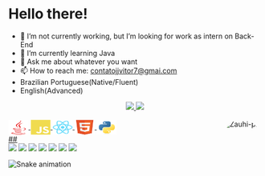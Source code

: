 # Hello there!

- 🔭 I’m not currently working, but I’m looking for work as intern on Back-End
- 🌱 I’m currently learning Java
- 💬 Ask me about whatever you want 
- 📫 How to reach me: contatojjvitor7@gmai.com
- Brazilian Portuguese(Native/Fluent)
- English(Advanced)

<div align="center">
  <a href="https://github.com/Zauhi">
  <img height="180em" src="https://github-readme-stats.vercel.app/api?username=zauhi&show_icons=true&theme=github_dark&include_all_commits=true&count_private=true"/>
  <img height="180em" src="https://github-readme-stats.vercel.app/api/top-langs/?username=zauhi&layout=compact&langs_count=7&theme=github_dark"/>
</div>

<div style="display: inline_block"><br>
  <img align="center" alt="Zauhi-Js" height="30" width="40" src="https://raw.githubusercontent.com/devicons/devicon/master/icons/java/java-plain.svg">
  <img align="center" alt="Zauhi-Js" height="30" width="40" src="https://raw.githubusercontent.com/devicons/devicon/master/icons/javascript/javascript-plain.svg">
  <img align="center" alt="Zauhi-React" height="30" width="40" src="https://raw.githubusercontent.com/devicons/devicon/master/icons/react/react-original.svg">
  <img align="center" alt="Zauhi-HTML" height="30" width="40" src="https://raw.githubusercontent.com/devicons/devicon/master/icons/html5/html5-original.svg">
  <img align="center" alt="Zauhi-Python" height="30" width="40" src="https://raw.githubusercontent.com/devicons/devicon/master/icons/python/python-original.svg">
  <img align="right" alt="Zauhi-pic" height="150" style="border-radius:50px;" 
  src="[https://media.discordapp.net/attachments/632618093155188759/942396992930332702/Kaneki_chibi.png?width=460&height=462](https://cdn.discordapp.com/attachments/632618093155188759/1377587132373274725/Kaneki_chibi.png?ex=6839817e&is=68382ffe&hm=daa23f2531c12c47579d7382ee5bc1cdc6e4fe799d511b203c05223c725e2748&)">
<div>
  ##

<div> 
  <a href="https://www.youtube.com/channel/UCM8gmNnqMNx5w0Ovp6jeueg" target="_blank"><img src="https://img.shields.io/badge/YouTube-FF0000?style=for-the-badge&logo=youtube&logoColor=white" target="_blank"></a>
  <a href="https://www.instagram.com/izauhi/" target="_blank"><img src="https://img.shields.io/badge/-Instagram-%23E4405F?style=for-the-badge&logo=instagram&logoColor=white" target="_blank"></a>
 	<a href="https://www.twitch.tv/zauhigrace" target="_blank"><img src="https://img.shields.io/badge/Twitch-9146FF?style=for-the-badge&logo=twitch&logoColor=white" target="_blank"></a>
  <a href = "mailto:contatojjvitor7@gmail.com"><img src="https://img.shields.io/badge/-Gmail-%23333?style=for-the-badge&logo=gmail&logoColor=white" target="_blank"></a>
  <a href="https://www.linkedin.com/in/zauhi" target="_blank"><img src="https://img.shields.io/badge/-LinkedIn-%230077B5?style=for-the-badge&logo=linkedin&logoColor=white" target="_blank"></a>
<a href="https://t.me/Zauhi" target="blank"> <img src="https://img.shields.io/badge/Telegram-2CA5E0?style=for-the-badge&logo=telegram&logoColor=white" target="_blank"></a>
  <a href="https://steamcommunity.com/profiles/76561198289258159/" target="blank"> <img src="https://img.shields.io/badge/Steam-000000?style=for-the-badge&logo=steam&logoColor=white" target= "blank"></a>

![Snake animation](https://github.com/zauhi/rafaballerini/blob/output/github-contribution-grid-snake.svg)


 

